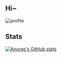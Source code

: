 ## Hi~

![profile](https://images.liumengyang.xyz/profile20221010.png)

## Stats

[![Anurag's GitHub stats](https://github-readme-stats.vercel.app/api?username=liu-mengyang&theme=gruvbox_light)](https://github.com/anuraghazra/github-readme-stats)
